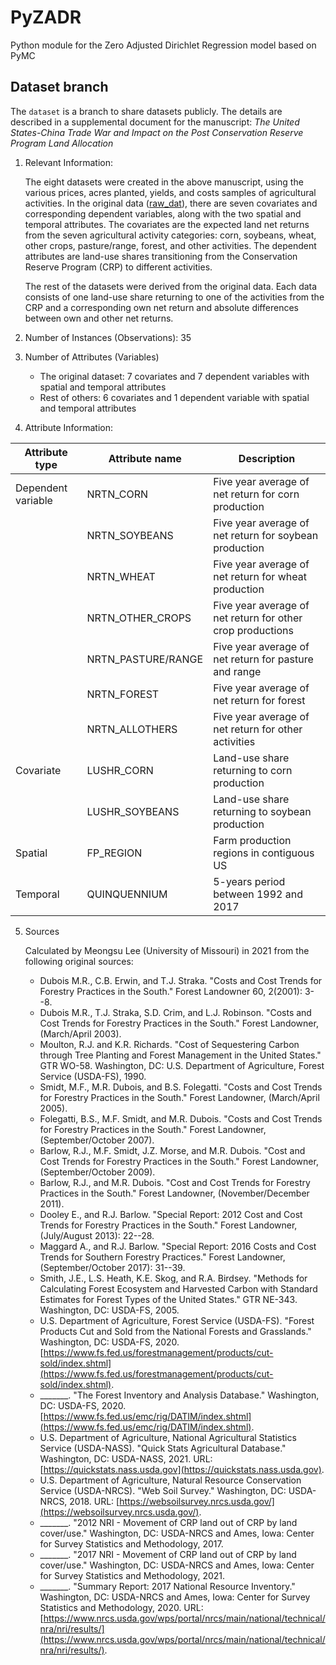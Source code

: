 # PyZADR
Python module for the Zero Adjusted Dirichlet Regression model based on PyMC

## Dataset branch
The `dataset` is a branch to share datasets publicly. The details are described in a supplemental document for the manuscript: *The United States-China Trade War and Impact on the Post Conservation Reserve Program Land Allocation*

1. Relevant Information:
   
   The eight datasets were created in the above manuscript, using the various prices, acres planted, yields, and costs samples of agricultural activities. In the original data ([raw_dat](raw_dat.csv)), there are seven covariates and corresponding dependent variables, along with the two spatial and temporal attributes. The covariates are the expected land net returns from the seven agricultural activity categories: corn, soybeans, wheat, other crops, pasture/range, forest, and other activities. The dependent attributes are land-use shares transitioning from the Conservation Reserve Program (CRP) to different activities.
   
   The rest of the datasets were derived from the original data. Each data consists of one land-use share returning to one of the activities from the CRP and a corresponding own net return and absolute differences between own and other net returns.

2. Number of Instances (Observations): 35

3. Number of Attributes (Variables)
   - The original dataset: 7 covariates and 7 dependent variables with spatial and temporal attributes
   - Rest of others: 6 covariates and 1 dependent variable with spatial and temporal attributes
   
4. Attribute Information:
     
  | Attribute type     | Attribute name     | Description                                                |
  |--------------------|--------------------|------------------------------------------------------------|
  | Dependent variable | NRTN_CORN          | Five year average of net return for corn production        |
  |                    | NRTN_SOYBEANS      | Five year average of net return for soybean production     |
  |                    | NRTN_WHEAT         | Five year average of net return for wheat production       |
  |                    | NRTN_OTHER_CROPS   | Five year average of net return for other crop productions |
  |                    | NRTN_PASTURE/RANGE | Five year average of net return for pasture and range      |
  |                    | NRTN_FOREST        | Five year average of net return for forest                 |
  |                    | NRTN_ALLOTHERS     | Five year average of net return for other activities       |
  | Covariate          | LUSHR_CORN         | Land-use share returning to corn production                |
  |                    | LUSHR_SOYBEANS     | Land-use share returning to soybean production             |
  | Spatial            | FP_REGION          | Farm production regions in contiguous US                   |
  | Temporal           | QUINQUENNIUM       | 5-years period between 1992 and 2017                       |


5. Sources
   
   Calculated by Meongsu Lee (University of Missouri) in 2021 from the following original sources:
   - Dubois M.R., C.B. Erwin, and T.J. Straka. "Costs and Cost Trends for Forestry Practices in the South." Forest Landowner 60, 2(2001): 3--8.
   - Dubois M.R., T.J. Straka, S.D. Crim, and L.J. Robinson. "Costs and Cost Trends for Forestry Practices in the South." Forest Landowner, (March/April 2003).
   - Moulton, R.J. and K.R. Richards. "Cost of Sequestering Carbon through Tree Planting and Forest Management in the United States." GTR WO-58. Washington, DC: U.S. Department of Agriculture, Forest Service (USDA-FS), 1990.
   - Smidt, M.F., M.R. Dubois, and B.S. Folegatti. "Costs and Cost Trends for Forestry Practices in the South." Forest Landowner, (March/April 2005).
   - Folegatti, B.S., M.F. Smidt, and M.R. Dubois. "Costs and Cost Trends for Forestry Practices in the South." Forest Landowner, (September/October 2007).
   - Barlow, R.J., M.F. Smidt, J.Z. Morse, and M.R. Dubois. "Cost and Cost Trends for Forestry Practices in the South." Forest Landowner, (September/October 2009).
   - Barlow, R.J., and M.R. Dubois. "Cost and Cost Trends for Forestry Practices in the South." Forest Landowner, (November/December 2011).
   - Dooley E., and R.J. Barlow. "Special Report: 2012 Cost and Cost Trends for Forestry Practices in the South." Forest Landowner, (July/August 2013): 22--28.
   - Maggard A., and R.J. Barlow. "Special Report: 2016 Costs and Cost Trends for Southern Forestry Practices." Forest Landowner, (September/October 2017): 31--39.
   - Smith, J.E., L.S. Heath, K.E. Skog, and R.A. Birdsey. "Methods for Calculating Forest Ecosystem and Harvested Carbon with Standard Estimates for Forest Types of the United States." GTR NE-343. Washington, DC: USDA-FS, 2005.
   - U.S. Department of Agriculture, Forest Service (USDA-FS). "Forest Products Cut and Sold from the National Forests and Grasslands." Washington, DC: USDA-FS, 2020. [https://www.fs.fed.us/forestmanagement/products/cut-sold/index.shtml](https://www.fs.fed.us/forestmanagement/products/cut-sold/index.shtml).
   - _______. "The Forest Inventory and Analysis Database." Washington, DC: USDA-FS, 2020. [https://www.fs.fed.us/emc/rig/DATIM/index.shtml](https://www.fs.fed.us/emc/rig/DATIM/index.shtml).
   - U.S. Department of Agriculture, National Agricultural Statistics Service (USDA-NASS). "Quick Stats Agricultural Database." Washington, DC: USDA-NASS, 2021. URL: [https://quickstats.nass.usda.gov](https://quickstats.nass.usda.gov).
   - U.S. Department of Agriculture, Natural Resource Conservation Service (USDA-NRCS). "Web Soil Survey." Washington, DC: USDA-NRCS, 2018. URL: [https://websoilsurvey.nrcs.usda.gov/](https://websoilsurvey.nrcs.usda.gov/).
   - _______. "2012 NRI - Movement of CRP land out of CRP by land cover/use." Washington, DC: USDA-NRCS and Ames, Iowa: Center for Survey Statistics and Methodology, 2017.
   - _______. "2017 NRI - Movement of CRP land out of CRP by land cover/use." Washington, DC: USDA-NRCS and Ames, Iowa: Center for Survey Statistics and Methodology, 2021.
   - _______. "Summary Report: 2017 National Resource Inventory." Washington, DC: USDA-NRCS and Ames, Iowa: Center for Survey Statistics and Methodology, 2020. URL: [https://www.nrcs.usda.gov/wps/portal/nrcs/main/national/technical/nra/nri/results/](https://www.nrcs.usda.gov/wps/portal/nrcs/main/national/technical/nra/nri/results/).
